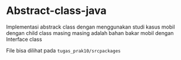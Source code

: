 # Abstract-class-java

Implementasi abstrack class dengan menggunakan studi kasus mobil dengan child class masing masing adalah bahan bakar mobil 
dengan Interface class

File bisa dilihat pada `tugas_prak10/srcpackages`
